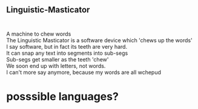 
## Linguistic-Masticator<br><br>
A machine to chew words<br> 
The Linguistic Masticator is a software device which 'chews up the words' <br>
I say software, but in fact its teeth are very hard. <br>
It can snap any text into segments into sub-segs <br>
Sub-segs get smaller as the teeth 'chew' <br>
We soon end up with letters, not words. <br>
I can't more say anymore, because my words are all wchepud<br>


# posssible languages?

